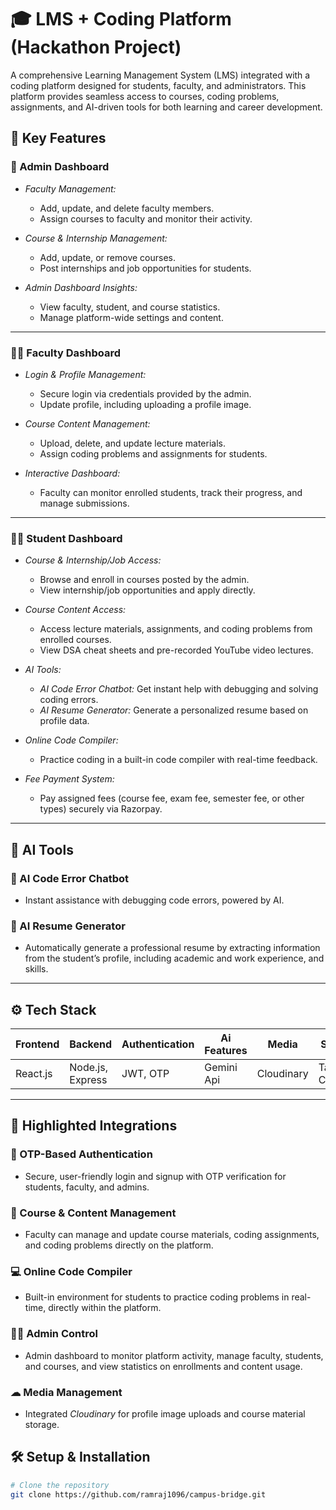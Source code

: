 # 🎓 LMS + Coding Platform (Hackathon Project)

A comprehensive Learning Management System (LMS) integrated with a coding platform designed for students, faculty, and administrators. This platform provides seamless access to courses, coding problems, assignments, and AI-driven tools for both learning and career development.

## 🎯 Key Features

### 👑 Admin Dashboard  
- *Faculty Management:*  
  - Add, update, and delete faculty members.  
  - Assign courses to faculty and monitor their activity.  

- *Course & Internship Management:*  
  - Add, update, or remove courses.  
  - Post internships and job opportunities for students.  

- *Admin Dashboard Insights:*  
  - View faculty, student, and course statistics.  
  - Manage platform-wide settings and content.  

---

### 👨‍🏫 Faculty Dashboard  
- *Login & Profile Management:*  
  - Secure login via credentials provided by the admin.  
  - Update profile, including uploading a profile image.  

- *Course Content Management:*  
  - Upload, delete, and update lecture materials.  
  - Assign coding problems and assignments for students.  

- *Interactive Dashboard:*  
  - Faculty can monitor enrolled students, track their progress, and manage submissions.

---

### 👨‍🎓 Student Dashboard  
- *Course & Internship/Job Access:*  
  - Browse and enroll in courses posted by the admin.  
  - View internship/job opportunities and apply directly.  

- *Course Content Access:*  
  - Access lecture materials, assignments, and coding problems from enrolled courses.  
  - View DSA cheat sheets and pre-recorded YouTube video lectures.  

- *AI Tools:*  
  - *AI Code Error Chatbot:* Get instant help with debugging and solving coding errors.  
  - *AI Resume Generator:* Generate a personalized resume based on profile data.

- *Online Code Compiler:*  
  - Practice coding in a built-in code compiler with real-time feedback.
    
- *Fee Payment System:*
  - Pay assigned fees (course fee, exam fee, semester fee, or other types) securely via Razorpay. 
---

## 🧠 AI Tools

### 🤖 AI Code Error Chatbot  
- Instant assistance with debugging code errors, powered by AI.

### 📄 AI Resume Generator  
- Automatically generate a professional resume by extracting information from the student’s profile, including academic and work experience, and skills.

---

## ⚙ Tech Stack

| Frontend | Backend | Authentication | Ai Features | Media | Styling | Fee Payment
|----------|---------|----------------|----------|-------|---------|------------ |
| React.js | Node.js, Express | JWT, OTP | Gemini Api | Cloudinary | Tailwind CSS | Razorpay

---

## 📌 Highlighted Integrations

### 🔐 OTP-Based Authentication  
- Secure, user-friendly login and signup with OTP verification for students, faculty, and admins.

### 📂 Course & Content Management  
- Faculty can manage and update course materials, coding assignments, and coding problems directly on the platform.

### 💻 Online Code Compiler  
- Built-in environment for students to practice coding problems in real-time, directly within the platform.

### 🧑‍⚖ Admin Control  
- Admin dashboard to monitor platform activity, manage faculty, students, and courses, and view statistics on enrollments and content usage.

### ☁ Media Management  
- Integrated *Cloudinary* for profile image uploads and course material storage.


## 🛠 Setup & Installation

```bash
# Clone the repository
git clone https://github.com/ramraj1096/campus-bridge.git
